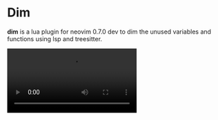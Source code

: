 # Dim
**dim** is a lua plugin for neovim 0.7.0 dev to dim the unused variables and functions using lsp and treesitter.

<video src = "https://user-images.githubusercontent.com/79555780/157270883-da3120c8-b8b2-4036-8063-3b5ce10d4d88.mp4">

## ✨ Features

- **dim** unused variables and functions using lsp and treesitter.

## ⚡️ Requirements

- Neovim >= 0.7.0 dev

## 📦 Installation

Install the plugin with your preferred package manager:

### [packer](https://github.com/wbthomason/packer.nvim)

```lua
-- Lua
use {
  "narutoxy/dim.lua",
  requires = { "nvim-treesitter/nvim-treesitter", "neovim/nvim-lspconfig" },
  config = function()
    require('dim').setup()
  end
}
```

### [vim-plug](https://github.com/junegunn/vim-plug)

```vim
" Vim Script
Plug 'neovim/nvim-lspconfig'
Plug 'nvim-treesitter/nvim-treesitter'
Plug 'narutoxy/dim.lua'

lua require('dim').setup()
```
